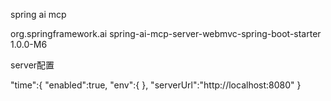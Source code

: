spring ai mcp 

<dependency>
    <groupId>org.springframework.ai</groupId>
    <artifactId>spring-ai-mcp-server-webmvc-spring-boot-starter</artifactId>
    <version>1.0.0-M6</version>
</dependency>


server配置

"time":{
"enabled":true,
"env":{ },
"serverUrl":"http://localhost:8080"
}
